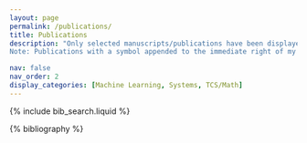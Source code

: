 ```yaml
---
layout: page
permalink: /publications/
title: Publications
description: "Only selected manuscripts/publications have been displayed here. For a list of all acknowledged works that I have participated in, please check my Google Scholar/dblp profile(s). 
Note: Publications with a symbol appended to the immediate right of my name indicate my first (co-)authorship therein."

nav: false
nav_order: 2
display_categories: [Machine Learning, Systems, TCS/Math]
---
```


<!-- _pages/publications.md -->

<!-- Bibsearch Feature -->

{% include bib_search.liquid %}

<div class="publications">

{% bibliography %}

</div>
